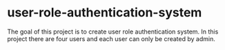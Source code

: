 # user-role-authentication-system
The goal of this project is to create user role authentication system. In this project there are four users and each user can only be created by admin. 

